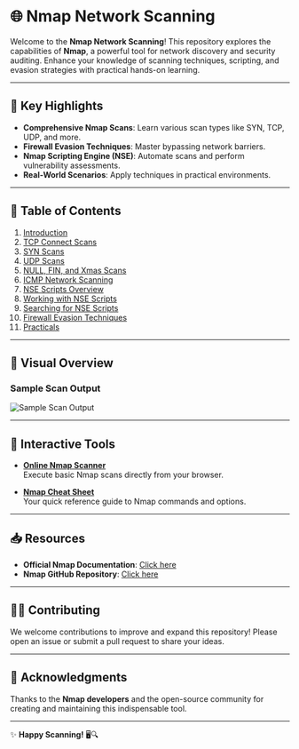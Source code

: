 # 🌐 **Nmap Network Scanning**
Welcome to the **Nmap Network Scanning**! This repository explores the capabilities of **Nmap**, a powerful tool for network discovery and security auditing. Enhance your knowledge of scanning techniques, scripting, and evasion strategies with practical hands-on learning.

---

## 🚀 **Key Highlights**
- **Comprehensive Nmap Scans**: Learn various scan types like SYN, TCP, UDP, and more.
- **Firewall Evasion Techniques**: Master bypassing network barriers.
- **Nmap Scripting Engine (NSE)**: Automate scans and perform vulnerability assessments.
- **Real-World Scenarios**: Apply techniques in practical environments.

---

## 🚀 **Table of Contents**
1. [Introduction](https://github.com/Deeptig9138/Nmap/tree/main/1.%20Introduction)
2. [TCP Connect Scans](https://github.com/Deeptig9138/Nmap/tree/main/2.%20TCP%20Connect%20Scans)
3. [SYN Scans](https://github.com/Deeptig9138/Nmap/tree/main/3.%20SYN%20Scans)
4. [UDP Scans](https://github.com/Deeptig9138/Nmap/tree/main/4.%20UDP%20Scans)
5. [NULL, FIN, and Xmas Scans](https://github.com/Deeptig9138/Nmap/tree/main/5.%20NULL%2C%20FIN%20and%20Xmas)
6. [ICMP Network Scanning]()
7. [NSE Scripts Overview]()
8. [Working with NSE Scripts]()
9. [Searching for NSE Scripts]()
10. [Firewall Evasion Techniques]()
11. [Practicals]()

---

## 📸 **Visual Overview**

### Sample Scan Output  
![Sample Scan Output](https://nmap.org/book/images/zenmap-fig-tab-nmap-output.png)

---

## 🎨 **Interactive Tools**
- **[Online Nmap Scanner](https://pentest-tools.com/network-vulnerability-scanning/port-scanner-online-nmap)**  
  Execute basic Nmap scans directly from your browser.

- **[Nmap Cheat Sheet](https://www.stationx.net/nmap-cheat-sheet/)**  
  Your quick reference guide to Nmap commands and options.

---

## 📥 **Resources**
- **Official Nmap Documentation**: [Click here](https://nmap.org/docs.html)
- **Nmap GitHub Repository**: [Click here](https://github.com/nmap/nmap)

---

## 👨‍💻 **Contributing**
We welcome contributions to improve and expand this repository! Please open an issue or submit a pull request to share your ideas.

---

## 🏅 **Acknowledgments**
Thanks to the **Nmap developers** and the open-source community for creating and maintaining this indispensable tool.

---

✨ **Happy Scanning!** 🖥️🔍
